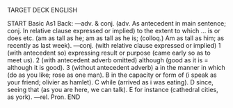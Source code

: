 TARGET DECK
ENGLISH

START
Basic
As1
Back: —adv. & conj. (adv. As antecedent in main sentence; conj. In relative clause expressed or implied) to the extent to which … is or does etc. (am as tall as he; am as tall as he is; (colloq.) Am as tall as him; as recently as last week). —conj. (with relative clause expressed or implied) 1 (with antecedent so) expressing result or purpose (came early so as to meet us). 2 (with antecedent adverb omitted) although (good as it is = although it is good). 3 (without antecedent adverb) a in the manner in which (do as you like; rose as one man). B in the capacity or form of (i speak as your friend; olivier as hamlet). C while (arrived as i was eating). D since, seeing that (as you are here, we can talk). E for instance (cathedral cities, as york). —rel. Pron.
END
